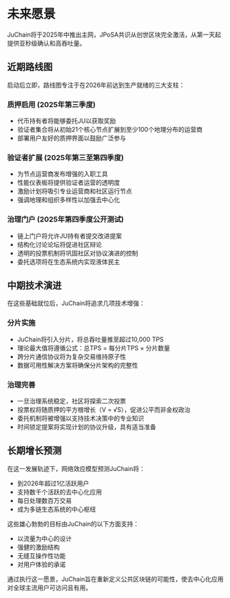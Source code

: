 # 未来愿景

JuChain将于2025年中推出主网，JPoSA共识从创世区块完全激活，从第一天起提供亚秒级确认和高吞吐量。

## 近期路线图

启动后立即，路线图专注于在2026年前达到生产就绪的三大支柱：

### 质押启用 (2025年第三季度)

* 代币持有者将能够委托JU以获取奖励
* 验证者集合将从初始21个核心节点扩展到至少100个地理分布的运营商
* 部署用户友好的质押界面以鼓励广泛参与

### 验证者扩展 (2025年第三至第四季度)

* 为节点运营商发布增强的入职工具
* 性能仪表板将提供验证者运营的透明度
* 激励计划将吸引专业运营商和社区运行节点
* 强调地理和组织多样性以加强去中心化

### 治理门户 (2025年第四季度公开测试)

* 链上门户将允许JU持有者提交改进提案
* 结构化讨论论坛将促进社区辩论
* 透明的投票机制将巩固社区对协议演进的控制
* 委托选项将在生态系统内实现液体民主

## 中期技术演进

在这些基础就位后，JuChain将追求几项技术增强：

### 分片实施

* JuChain将引入分片，将总吞吐量推至超过10,000 TPS
* 理论最大值将遵循公式：总TPS = 每分片TPS × 分片数量
* 跨分片通信协议将为复杂交易维持原子性
* 数据可用性解决方案将确保分片架构的完整性

### 治理完善

* 一旦治理系统稳定，社区将探索二次投票
* 投票权将随质押的平方根增长（V = √S），促进公平而非金权政治
* 委托机制将被增强以支持技术决策中的专业知识
* 时间锁定提案将实现计划的协议升级，具有适当准备

## 长期增长预测

在这一发展轨迹下，网络效应模型预测JuChain将：

* 到2026年超过1亿活跃用户
* 支持数千个活跃的去中心化应用
* 每日处理数百万交易
* 成为多链生态系统的中心枢纽

这些雄心勃勃的目标由JuChain的以下方面支持：

* 以流量为中心的设计
* 强健的激励结构
* 无缝互操作性功能
* 对用户体验的承诺

通过执行这一愿景，JuChain旨在重新定义公共区块链的可能性，使去中心化应用对全球主流用户可访问且有用。
